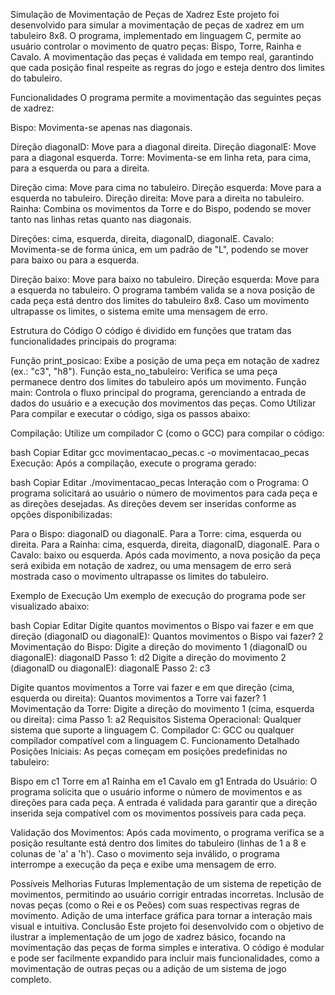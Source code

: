 Simulação de Movimentação de Peças de Xadrez
Este projeto foi desenvolvido para simular a movimentação de peças de xadrez em um tabuleiro 8x8. O programa, implementado em linguagem C, permite ao usuário controlar o movimento de quatro peças: Bispo, Torre, Rainha e Cavalo. A movimentação das peças é validada em tempo real, garantindo que cada posição final respeite as regras do jogo e esteja dentro dos limites do tabuleiro.

Funcionalidades
O programa permite a movimentação das seguintes peças de xadrez:

Bispo: Movimenta-se apenas nas diagonais.

Direção diagonalD: Move para a diagonal direita.
Direção diagonalE: Move para a diagonal esquerda.
Torre: Movimenta-se em linha reta, para cima, para a esquerda ou para a direita.

Direção cima: Move para cima no tabuleiro.
Direção esquerda: Move para a esquerda no tabuleiro.
Direção direita: Move para a direita no tabuleiro.
Rainha: Combina os movimentos da Torre e do Bispo, podendo se mover tanto nas linhas retas quanto nas diagonais.

Direções: cima, esquerda, direita, diagonalD, diagonalE.
Cavalo: Movimenta-se de forma única, em um padrão de "L", podendo se mover para baixo ou para a esquerda.

Direção baixo: Move para baixo no tabuleiro.
Direção esquerda: Move para a esquerda no tabuleiro.
O programa também valida se a nova posição de cada peça está dentro dos limites do tabuleiro 8x8. Caso um movimento ultrapasse os limites, o sistema emite uma mensagem de erro.

Estrutura do Código
O código é dividido em funções que tratam das funcionalidades principais do programa:

Função print_posicao: Exibe a posição de uma peça em notação de xadrez (ex.: "c3", "h8").
Função esta_no_tabuleiro: Verifica se uma peça permanece dentro dos limites do tabuleiro após um movimento.
Função main: Controla o fluxo principal do programa, gerenciando a entrada de dados do usuário e a execução dos movimentos das peças.
Como Utilizar
Para compilar e executar o código, siga os passos abaixo:

Compilação: Utilize um compilador C (como o GCC) para compilar o código:

bash
Copiar
Editar
gcc movimentacao_pecas.c -o movimentacao_pecas
Execução: Após a compilação, execute o programa gerado:

bash
Copiar
Editar
./movimentacao_pecas
Interação com o Programa: O programa solicitará ao usuário o número de movimentos para cada peça e as direções desejadas. As direções devem ser inseridas conforme as opções disponibilizadas:

Para o Bispo: diagonalD ou diagonalE.
Para a Torre: cima, esquerda ou direita.
Para a Rainha: cima, esquerda, direita, diagonalD, diagonalE.
Para o Cavalo: baixo ou esquerda.
Após cada movimento, a nova posição da peça será exibida em notação de xadrez, ou uma mensagem de erro será mostrada caso o movimento ultrapasse os limites do tabuleiro.

Exemplo de Execução
Um exemplo de execução do programa pode ser visualizado abaixo:

bash
Copiar
Editar
Digite quantos movimentos o Bispo vai fazer e em que direção (diagonalD ou diagonalE):
Quantos movimentos o Bispo vai fazer? 2
Movimentação do Bispo:
Digite a direção do movimento 1 (diagonalD ou diagonalE): diagonalD
Passo 1: d2
Digite a direção do movimento 2 (diagonalD ou diagonalE): diagonalE
Passo 2: c3

Digite quantos movimentos a Torre vai fazer e em que direção (cima, esquerda ou direita):
Quantos movimentos a Torre vai fazer? 1
Movimentação da Torre:
Digite a direção do movimento 1 (cima, esquerda ou direita): cima
Passo 1: a2
Requisitos
Sistema Operacional: Qualquer sistema que suporte a linguagem C.
Compilador C: GCC ou qualquer compilador compatível com a linguagem C.
Funcionamento Detalhado
Posições Iniciais: As peças começam em posições predefinidas no tabuleiro:

Bispo em c1
Torre em a1
Rainha em e1
Cavalo em g1
Entrada do Usuário: O programa solicita que o usuário informe o número de movimentos e as direções para cada peça. A entrada é validada para garantir que a direção inserida seja compatível com os movimentos possíveis para cada peça.

Validação dos Movimentos: Após cada movimento, o programa verifica se a posição resultante está dentro dos limites do tabuleiro (linhas de 1 a 8 e colunas de 'a' a 'h'). Caso o movimento seja inválido, o programa interrompe a execução da peça e exibe uma mensagem de erro.

Possíveis Melhorias Futuras
Implementação de um sistema de repetição de movimentos, permitindo ao usuário corrigir entradas incorretas.
Inclusão de novas peças (como o Rei e os Peões) com suas respectivas regras de movimento.
Adição de uma interface gráfica para tornar a interação mais visual e intuitiva.
Conclusão
Este projeto foi desenvolvido com o objetivo de ilustrar a implementação de um jogo de xadrez básico, focando na movimentação das peças de forma simples e interativa. O código é modular e pode ser facilmente expandido para incluir mais funcionalidades, como a movimentação de outras peças ou a adição de um sistema de jogo completo.
